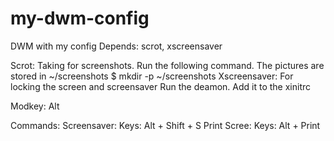 my-dwm-config
=============

DWM with my config
Depends: scrot, xscreensaver

Scrot: Taking for screenshots.
  Run the following command. The pictures are stored in ~/screenshots
  $ mkdir -p ~/screenshots
Xscreensaver: For locking the screen and screensaver
  Run the deamon. Add it to the xinitrc
  
Modkey: Alt

Commands:
  Screensaver:
    Keys: Alt + Shift + S
  Print Scree:
    Keys: Alt + Print
